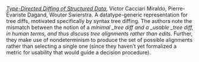 [_Type-Directed Diffing of Structured Data_](http://www.staff.science.uu.nl/~swier004/publications/2017-tyde-draft-2.pdf), Victor Cacciari Miraldo, Pierre-Évariste Dagand, Wouter Swierstra. A datatype-generic representation for tree diffs, motivated specifically by syntax tree diffing. The authors note the mismatch between the notion of a _minimal \_tree diff and a \_usable \_tree diff, in human terms, and thus discuss tree alignments rather than edits_. Further, they make use of nondeterminism to produce the set of possible alignments rather than selecting a single one \(since they haven’t yet formalized a metric for usability that would guide a decision procedure\). 

